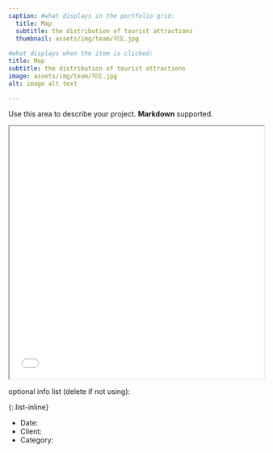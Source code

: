 ```yaml
---
caption: #what displays in the portfolio grid:
  title: Map
  subtitle: the distribution of tourist attractions
  thumbnail: assets/img/team/지도.jpg
  
#what displays when the item is clicked:
title: Map
subtitle: the distribution of tourist attractions
image: assets/img/team/지도.jpg
alt: image alt text

---
```

Use this area to describe your project. **Markdown** supported.

<iframe src="/assets/Kakao_Map_Example.html" width="100%" height="500px"></iframe>

optional info list (delete if not using):

{:.list-inline} 
- Date: 
- Client: 
- Category: 

